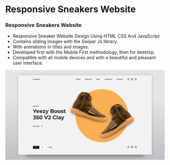 # Responsive Sneakers Website

### Responsive Sneakers Website

- Responsive Sneaker Website Design Using HTML CSS And JavaScript
- Contains sliding images with the Swiper Js library.
- With animations in titles and images.
- Developed first with the Mobile First methodology, then for desktop.
- Compatible with all mobile devices and with a beautiful and pleasant user interface.

![preview img](/preview.png)

